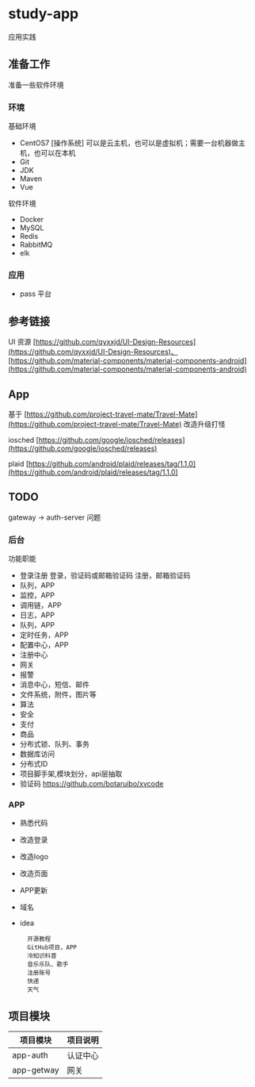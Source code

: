 # study-app #
应用实践

## 准备工作 ##

准备一些软件环境

### 环境 ###
基础环境
- CentOS7 [操作系统]
可以是云主机，也可以是虚拟机；需要一台机器做主机，也可以在本机
- Git
- JDK
- Maven
- Vue

软件环境
- Docker 
- MySQL
- Redis
- RabbitMQ
- elk

### 应用 ###
- pass 平台

## 参考链接 ##

UI 资源 [https://github.com/qyxxjd/UI-Design-Resources](https://github.com/qyxxjd/UI-Design-Resources)、[https://github.com/material-components/material-components-android](https://github.com/material-components/material-components-android)

## App ##
基于 [https://github.com/project-travel-mate/Travel-Mate](https://github.com/project-travel-mate/Travel-Mate)
改造升级打怪

iosched
[https://github.com/google/iosched/releases](https://github.com/google/iosched/releases)

plaid
[https://github.com/android/plaid/releases/tag/1.1.0](https://github.com/android/plaid/releases/tag/1.1.0)

## TODO ##

gateway -> auth-server 问题

### 后台 ###
功能职能
- 登录注册
 登录，验证码或邮箱验证码
 注册，邮箱验证码
- 队列，APP
- 监控，APP
- 调用链，APP
- 日志，APP
- 队列，APP
- 定时任务，APP
- 配置中心，APP
- 注册中心
- 网关
- 报警
- 消息中心，短信、邮件
- 文件系统，附件，图片等
- 算法
- 安全
- 支付
- 商品
- 分布式锁、队列、事务
- 数据库访问
- 分布式ID
- 项目脚手架,模块划分，api层抽取
- 验证码 https://github.com/botaruibo/xvcode

### APP ###
- 熟悉代码
- 改造登录
- 改造logo
- 改造页面
- APP更新


- 域名
- idea 

		开源教程
		GitHub项目，APP
		冷知识科普
		音乐乐队、歌手
		注册账号
		快递
		天气

## 项目模块 ##

| 项目模块 | 项目说明 |
| ------ | ------ | 
| app-auth  |  认证中心 |
| app-getway  |  网关 |





